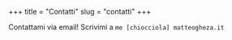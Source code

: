 +++
title = "Contatti"
slug = "contatti"
+++

Contattami via email!
Scrivimi a `me [chiocciola] matteogheza.it`